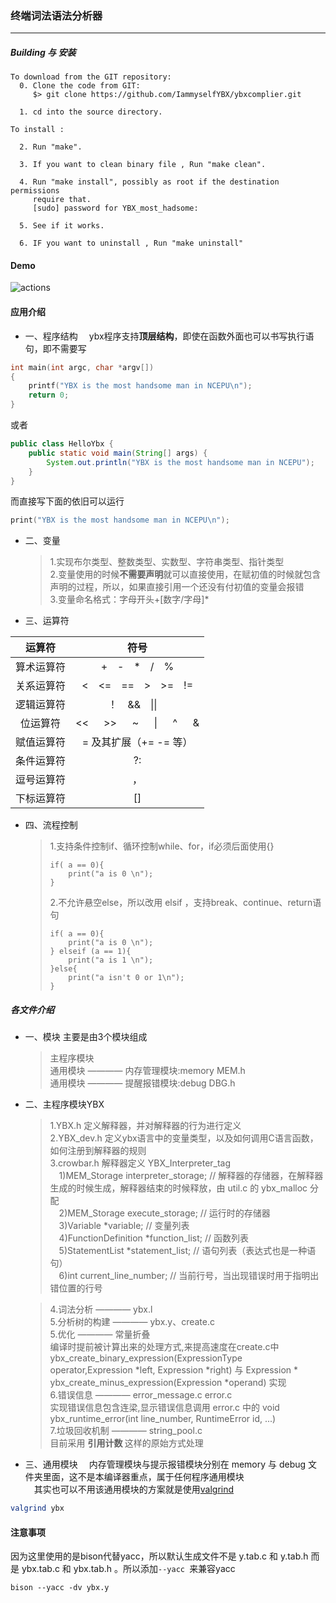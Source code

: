 ﻿### 终端词法语法分析器
---

##### Building 与 安装
```
To download from the GIT repository:
  0. Clone the code from GIT:
     $> git clone https://github.com/IammyselfYBX/ybxcomplier.git

  1. cd into the source directory.

To install :

  2. Run "make". 

  3. If you want to clean binary file , Run "make clean".

  4. Run "make install", possibly as root if the destination permissions
     require that.
     [sudo] password for YBX_most_hadsome: 

  5. See if it works.  

  6. IF you want to uninstall , Run "make uninstall"
```

#### Demo
![actions](picture/out.gif) 

#### 应用介绍
- 一、程序结构
&emsp;ybx程序支持<b>顶层结构</b>，即使在函数外面也可以书写执行语句，即不需要写
```c++
int main(int argc, char *argv[])
{
    printf("YBX is the most handsome man in NCEPU\n");
    return 0;
}
```
或者
```java
public class HelloYbx {
    public static void main(String[] args) {
        System.out.println("YBX is the most handsome man in NCEPU");
    }
}

```
而直接写下面的依旧可以运行
```c++
print("YBX is the most handsome man in NCEPU\n");
```
- 二、变量
    > 1.实现布尔类型、整数类型、实数型、字符串类型、指针类型<br>
    > 2.变量使用的时候<b>不需要声明</b>就可以直接使用，在赋初值的时候就包含声明的过程，所以，如果直接引用一个还没有付初值的变量会报错<br>
    > 3.变量命名格式：字母开头+[数字/字母]*

- 三、运算符

|    运算符    |               符号               |
|   :----:    |             :----:               |
| 算术运算符    |+&emsp;-&emsp;*&emsp;/&emsp;%    |
| 关系运算符    |<&emsp;<=&emsp;==&emsp;>&emsp;>=&emsp;!= |
| 逻辑运算符	 |           ！&emsp;&&&emsp;\|\|&emsp;   | - 取反
| 位运算符	    | << &emsp; >> &emsp; ~ &emsp; \| &emsp; ^ &emsp;  & |
| 赋值运算符    |	= 及其扩展（+= -= 等）          |   += -=
| 条件运算符    |	             ?:               | *
| 逗号运算符    |       	    ，                | *
| 下标运算符    |           	[]               |  *

- 四、流程控制
    > 1.支持条件控制if、循环控制while、for，if必须后面使用{}<br>
    > ```
    > if( a == 0){
    >     print("a is 0 \n");
    > }
    > ```
    > 2.不允许悬空else，所以改用 elsif ，支持break、continue、return语句<br>
    > ```
    > if( a == 0){
    >     print("a is 0 \n");
    > } elseif (a == 1){
    >     print("a is 1 \n");    
    > }else{
    >     print("a isn't 0 or 1\n");
    > }
    > ```


##### 各文件介绍

- 一、模块
    主要是由3个模块组成
    > 主程序模块<br>
    > 通用模块 ———— 内存管理模块:memory MEM.h<br>
    > 通用模块 ———— 提醒报错模块:debug DBG.h

- 二、主程序模块YBX
    > 1.YBX.h 定义解释器，并对解释器的行为进行定义<br>
    > 2.YBX_dev.h 定义ybx语言中的变量类型，以及如何调用C语言函数，如何注册到解释器的规则<br>
    > 3.crowbar.h 解释器定义  YBX_Interpreter_tag  <br>
        &emsp;1)MEM_Storage         interpreter_storage;		// 解释器的存储器，在解释器生成的时候生成，解释器结束的时候释放，由 util.c 的 ybx_malloc 分配<br>
        &emsp;2)MEM_Storage         execute_storage;			// 运行时的存储器<br>
        &emsp;3)Variable            *variable;					// 变量列表<br>
        &emsp;4)FunctionDefinition  *function_list;				// 函数列表<br>
        &emsp;5)StatementList       *statement_list;			// 语句列表（表达式也是一种语句）<br>
        &emsp;6)int                 current_line_number;		// 当前行号，当出现错误时用于指明出错位置的行号<br>

    > 4.词法分析 ———— ybx.l<br>
    > 5.分析树的构建 ———— ybx.y、create.c<br>
    > 5.优化 ———— 常量折叠<br>
    	编译时提前被计算出来的处理方式,来提高速度在create.c中ybx_create_binary_expression(ExpressionType operator,Expression *left, Expression *right) 与 Expression * ybx_create_minus_expression(Expression *operand) 实现<br>
    > 6.错误信息 ———— error_message.c error.c<br>
    实现错误信息包含连梁,显示错误信息调用 error.c 中的 void ybx_runtime_error(int line_number, RuntimeError id, ...)<br>
    > 7.垃圾回收机制 ———— string_pool.c <br>
        目前采用 <b>引用计数 </b>这样的原始方式处理<br>

- 三、通用模块
&emsp;内存管理模块与提示报错模块分别在 memory 与 debug 文件夹里面，这不是本编译器重点，属于任何程序通用模块<br>
&emsp;其实也可以不用该通用模块的方案就是使用[valgrind](http://valgrind.org/)
```bash
valgrind ybx
```

#### 注意事项
因为这里使用的是bison代替yacc，所以默认生成文件不是 y.tab.c 和 y.tab.h 而是 ybx.tab.c 和 ybx.tab.h 。所以添加```--yacc ```来兼容yacc
```
bison --yacc -dv ybx.y
```
